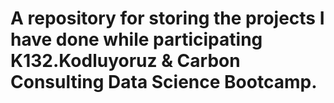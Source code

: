 # A repository for storing the projects I have done while participating K132.Kodluyoruz & Carbon Consulting Data Science Bootcamp.
